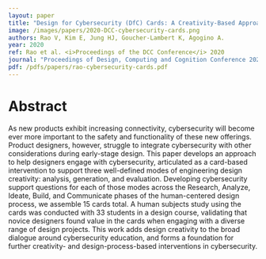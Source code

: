 ```yaml
---
layout: paper
title: "Design for Cybersecurity (DfC) Cards: A Creativity-Based Approach to Support Designers’ Consideration of Cybersecurity"
image: /images/papers/2020-DCC-cybersecurity-cards.png
authors: Rao V, Kim E, Jung HJ, Goucher-Lambert K, Agogino A.
year: 2020
ref: Rao et al. <i>Proceedings of the DCC Conference</i> 2020
journal: "Proceedings of Design, Computing and Cognition Conference 2020."
pdf: /pdfs/papers/rao-cybersecurity-cards.pdf
---
```


# Abstract

As new products exhibit increasing connectivity, cybersecurity will become ever more important to the safety and functionality of these new offerings. Product designers, however, struggle to integrate cybersecurity with other considerations during early-stage design. This paper develops an approach to help designers engage with cybersecurity, articulated as a card-based intervention to support three well-defined modes of engineering design creativity: analysis, generation, and evaluation. Developing cybersecurity support questions for each of those modes across the Research, Analyze, Ideate, Build, and Communicate phases of the human-centered design process, we assemble 15 cards total. A human subjects study using the cards was conducted with 33 students in a design course, validating that novice designers found value in the cards when engaging with a diverse range of design projects. This work adds design creativity to the broad dialogue around cybersecurity education, and forms a foundation for further creativity- and design-process-based interventions in cybersecurity. 

